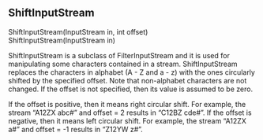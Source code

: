 ## ShiftInputStream

ShiftInputStream(InputStream in, int offset)  
ShiftInputStream(InputStream in)

ShiftInputStream is a subclass of FilterInputStream and it is used for manipulating some characters contained in a stream. ShiftInputStream replaces the characters in alphabet (A - Z and a - z) with the ones circularly shifted by the specified offset. Note that non-alphabet characters are not changed. If the offset is not specified, then its value is assumed to be zero.

If the offset is positive, then it means right circular shift. For example, the stream “A12ZX abc#” and offset = 2 results in “C12BZ cde#”. If the offset is negative, then it means left circular shift. For example, the stream “A12ZX a#” and offset = -1 results in “Z12YW z#”.
